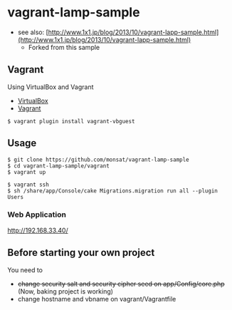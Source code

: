 # vagrant-lamp-sample

- see also: [http://www.1x1.jp/blog/2013/10/vagrant-lapp-sample.html](http://www.1x1.jp/blog/2013/10/vagrant-lapp-sample.html)
	- Forked from this sample

## Vagrant

Using VirtualBox and Vagrant

- [VirtualBox](https://www.virtualbox.org/)
- [Vagrant](http://www.vagrantup.com/)

```
$ vagrant plugin install vagrant-vbguest
```

## Usage

```
$ git clone https://github.com/monsat/vagrant-lamp-sample
$ cd vagrant-lamp-sample/vagrant
$ vagrant up
```

```
$ vagrant ssh
$ sh /share/app/Console/cake Migrations.migration run all --plugin Users
```

### Web Application

http://192.168.33.40/

## Before starting your own project

You need to

- ~~change security salt and security cipher seed on app/Config/core.php~~ (Now, baking project is working)
- change hostname and vbname on vagrant/Vagrantfile
